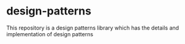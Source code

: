 # design-patterns
This repository is a design patterns library which has the details and implementation of design patterns
